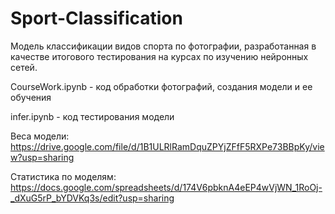 # Sport-Classification

Модель классификации видов спорта по фотографии, разработанная в качестве итогового тестирования на курсах по изучению нейронных сетей.

CourseWork.ipynb - код обработки фотографий, создания модели и ее обучения

infer.ipynb - код тестирования модели

Веса модели: https://drive.google.com/file/d/1B1ULRlRamDquZPYjZFfF5RXPe73BBpKy/view?usp=sharing

Статистика по моделям: https://docs.google.com/spreadsheets/d/174V6pbknA4eEP4wVjWN_1RoOj-_dXuG5rP_bYDVKq3s/edit?usp=sharing
